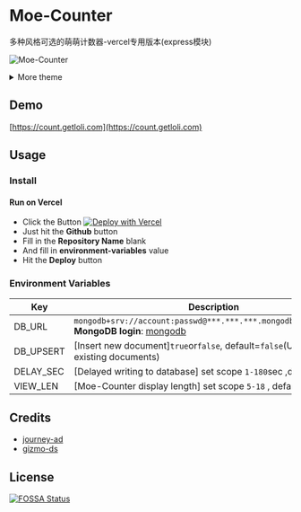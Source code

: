 # Moe-Counter

多种风格可选的萌萌计数器-vercel专用版本(express模块)

![Moe-Counter](https://moe-counter-grbnb.vercel.app/get/@Moe-Counter)

<details>
<summary>More theme</summary>

##### asoul
![asoul](https://count.getloli.com/get/@demo?theme=asoul)

##### moebooru
![moebooru](https://count.getloli.com/get/@demo?theme=moebooru)

##### rule34
![Rule34](https://count.getloli.com/get/@demo?theme=rule34)

##### gelbooru
![Gelbooru](https://count.getloli.com/get/@demo?theme=gelbooru)</details>

## Demo
[https://count.getloli.com](https://count.getloli.com)

## Usage

### Install

#### Run on Vercel

- Click the Button [![Deploy with Vercel](https://vercel.com/button)](https://vercel.com/new/clone?repository-url=https://github.com/grbnb/moe-counter-vercel/tree/vercel&env=DB_URL,DB_UPSERT,DELAY_SEC,VIEW_LEN&envDescription=🧡💘💖&envLink=https://github.com/grbnb/moe-counter-vercel/tree/vercel#environment-variables)
- Just hit the **Github** button
- Fill in the **Repository Name** blank
- And fill in **environment-variables** value
- Hit the **Deploy** button

### Environment Variables

| Key                | Description                                                                           |
| ------------------ | ------------------------------------------------------------------------------------- |
| DB_URL             | `mongodb+srv://account:passwd@***.***.***.mongodb.net/db_count` **MongoDB login**: [mongodb](https://cloud.mongodb.com)|
| DB_UPSERT          | [Insert new document]`true`or`false`, default=`false`(Update only existing documents) |
| DELAY_SEC          | [Delayed writing to database] set scope `1-180`sec ,default=`60`                      |
| VIEW_LEN           | [Moe-Counter display length] set scope `5-18` , default=`7`                           |


## Credits

*   [journey-ad](https://github.com/journey-ad/Moe-Counter)
*   [gizmo-ds](https://github.com/gizmo-ds/moe-counter-vercel)


## License

[![FOSSA Status](https://app.fossa.com/api/projects/git%2Bgithub.com%2Fjourney-ad%2FMoe-Counter.svg?type=large)](https://app.fossa.com/projects/git%2Bgithub.com%2Fjourney-ad%2FMoe-Counter?ref=badge_large)
